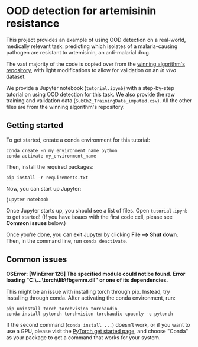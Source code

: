 # OOD detection for artemisinin resistance

This project provides an example of using OOD detection on a real-world, medically relevant task: predicting which isolates of a malaria-causing pathogen are resistant to artemisinin, an anti-malarial drug.

The vast majority of the code is copied over from the [winning algorithm's repository](https://github.com/GuanLab/Predict-Malaria-ART-Resistance/tree/master), with light modifications to allow for validation on an *in vivo* dataset.

We provide a Jupyter notebook (`tutorial.ipynb`) with a step-by-step tutorial on using OOD detection for this task. We also provide the raw training and validation data (`SubCh2_TrainingData_imputed.csv`). All the other files are from the winning algorithm's repository.

## Getting started

To get started, create a conda environment for this tutorial:

```
conda create -n my_environment_name python
conda activate my_environment_name
```

Then, install the required packages:


```
pip install -r requirements.txt
```

Now, you can start up Jupyter:

```
jupyter notebook
```


Once Jupyter starts up, you should see a list of files. Open `tutorial.ipynb` to get started! (If you have issues with the first code cell, please see **Common issues** below.)

Once you're done, you can exit Jupyter by clicking **File --> Shut down**. Then, in the command line, run `conda deactivate`.

## Common issues

**OSError: [WinError 126] The specified module could not be found. Error loading "C:\\...\\torch\\lib\\fbgemm.dll" or one of its dependencies.**

This might be an issue with installing torch through pip. Instead, try installing through conda. After activating the conda environment, run:

```
pip uninstall torch torchvision torchaudio
conda install pytorch torchvision torchaudio cpuonly -c pytorch
```

If the second command (`conda install ...`) doesn't work, or if you want to use a GPU, please visit the [PyTorch get started page](https://pytorch.org/get-started/locally/), and choose "Conda" as your package to get a command that works for your system.